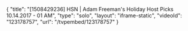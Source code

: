 {
    "title": "[1508429236] HSN | Adam Freeman's Holiday Host Picks 10.14.2017 - 01 AM",
    "type": "solo",
    "layout": "iframe-static",
    "videoId": "123178757",
    "url": "\/tvpembed\/123178757"
}